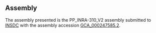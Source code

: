 

Assembly
--------

The assembly presented is the PP\_INRA-310\_V2 assembly submitted to
[INSDC](http://www.insdc.org) with the assembly accession
[GCA\_000247585.2](http://www.ebi.ac.uk/ena/data/view/GCA_000247585.2).
